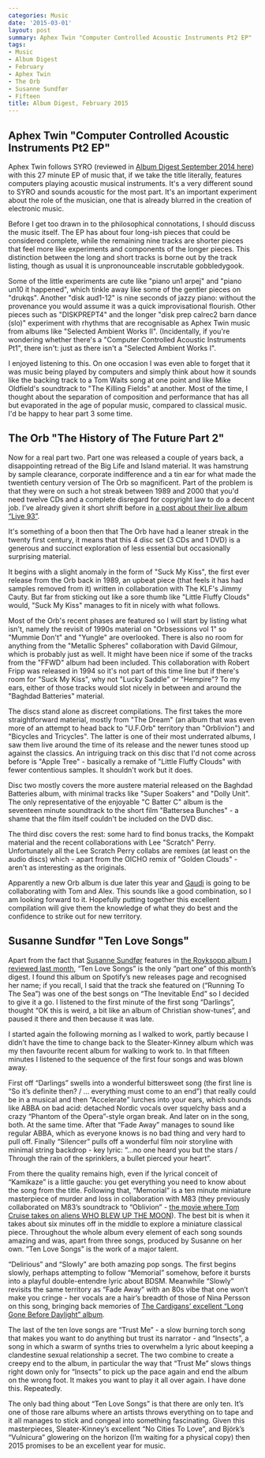 ```yaml
---
categories: Music
date: '2015-03-01'
layout: post
summary: Aphex Twin "Computer Controlled Acoustic Instruments Pt2 EP"
tags:
- Music
- Album Digest
- February
- Aphex Twin
- The Orb
- Susanne Sundfør
- Fifteen
title: Album Digest, February 2015
---
```


## Aphex Twin "Computer Controlled Acoustic Instruments Pt2 EP"

 Aphex Twin follows SYRO (reviewed in [Album Digest September 2014 here](/album-digest-september-2014/)) with this 27 minute EP of music that, if we take the title literally, features computers playing acoustic musical instruments. It's a very different sound to SYRO and sounds acoustic for the most part. It's an important experiment about the role of the musician, one that is already blurred in the creation of electronic music.

Before I get too drawn in to the philosophical connotations, I should discuss the music itself. The EP has about four long-ish pieces that could be considered complete, while the remaining nine tracks are shorter pieces that feel more like experiments and components of the longer pieces. This distinction between the long and short tracks is borne out by the track listing, though as usual it is unpronounceable inscrutable gobbledygook.

Some of the little experiments are cute like "piano un1 arpej" and "piano un10 it happened", which tinkle away like some of the gentler pieces on "drukqs". Another "disk aud1-12" is nine seconds of jazzy piano: without the provenance you would assume it was a quick improvisational flourish. Other pieces such as "DISKPREPT4" and the longer "disk prep calrec2 barn dance (slo)" experiment with rhythms that are recognisable as Aphex Twin music from albums like "Selected Ambient Works II". (Incidentally, if you're wondering whether there's a "Computer Controlled Acoustic Instruments Pt1", there isn't: just as there isn't a "Selected Ambient Works I".

I enjoyed listening to this. On one occasion I was even able to forget that it was music being played by computers and simply think about how it sounds like the backing track to a Tom Waits song at one point and like Mike Oldfield's soundtrack to "The Killing Fields" at another. Most of the time, I thought about the separation of composition and performance that has all but evaporated in the age of popular music, compared to classical music. I'd be happy to hear part 3 some time.

## The Orb "The History of The Future Part 2"

 Now for a real part two. Part one was released a couple of years back, a disappointing retread of the Big Life and Island material. It was hamstrung by sample clearance, corporate indifference and a tin ear for what made the twentieth century version of The Orb so magnificent. Part of the problem is that they were on such a hot streak between 1989 and 2000 that you'd need twelve CDs and a complete disregard for copyright law to do a decent job. I’ve already given it short shrift before in [a post about their live album “Live 93”](/amazing-subversive-revolutionary-adolescence/).

It's something of a boon then that The Orb have had a leaner streak in the twenty first century, it means that this 4 disc set (3 CDs and 1 DVD) is a generous and succinct exploration of less essential but occasionally surprising material.

It begins with a slight anomaly in the form of "Suck My Kiss", the first ever release from the Orb back in 1989, an upbeat piece (that feels it has had samples removed from it) written in collaboration with The KLF's Jimmy Cauty. But far from sticking out like a sore thumb like "Little Fluffy Clouds" would, "Suck My Kiss" manages to fit in nicely with what follows.

Most of the Orb's recent phases are featured so I will start by listing what isn't, namely the revisit of 1990s material on "Orbsessions vol 1" so "Mummie Don't" and "Yungle" are overlooked. There is also no room for anything from the "Metallic Spheres" collaboration with David Gilmour, which is probably just as well. It might have been nice if some of the tracks from the "FFWD" album had been included. This collaboration with Robert Fripp was released in 1994 so it's not part of this time line but if there's room for "Suck My Kiss", why not "Lucky Saddle" or "Hempire"? To my ears, either of those tracks would slot nicely in between and around the "Baghdad Batteries" material.

The discs stand alone as discreet compilations. The first takes the more straightforward material, mostly from "The Dream" (an album that was even more of an attempt to head back to "U.F.Orb" territory than "Orblivion") and "Bicycles and Tricycles". The latter is one of their most underrated albums, I saw them live around the time of its release and the newer tunes stood up against the classics. An intriguing track on this disc that I'd not come across before is "Apple Tree" - basically a remake of "Little Fluffy Clouds" with fewer contentious samples. It shouldn't work but it does.

Disc two mostly covers the more austere material released on the Baghdad Batteries album, with minimal tracks like "Super Soakers" and "Dolly Unit". The only representative of the enjoyable "C Batter C" album is the seventeen minute soundtrack to the short film "Battersea Bunches" - a shame that the film itself couldn't be included on the DVD disc.

The third disc covers the rest: some hard to find bonus tracks, the Kompakt material and the recent collaborations with Lee "Scratch" Perry. Unfortunately all the Lee Scratch Perry collabs are remixes (at least on the audio discs) which - apart from the OICHO remix of "Golden Clouds" - aren't as interesting as the originals.

Apparently a new Orb album is due later this year and [Gaudi](http://gaudimusic.com) is going to be collaborating with Tom and Alex. This sounds like a good combination, so I am looking forward to it. Hopefully putting together this excellent compilation will give them the knowledge of what they do best and the confidence to strike out for new territory.

## Susanne Sundfør "Ten Love Songs"

 Apart from the fact that [Susanne Sundfør](http://tumblr.susannesundfor.com) features in [the Royksopp album I reviewed last month](/album-digest-january-2015/), “Ten Love Songs” is the only “part one” of this month’s digest. I found this album on Spotify’s new releases page and recognised her name; if you recall, I said that the track she featured on (“Running To The Sea”) was one of the best songs on “The Inevitable End” so I decided to give it a go. I listened to the first minute of the first song “Darlings”, thought “OK this is weird, a bit like an album of Christian show-tunes”, and paused it there and then because it was late.

I started again the following morning as I walked to work, partly because I didn’t have the time to change back to the Sleater-Kinney album which was my then favourite recent album for walking to work to. In that fifteen minutes I listened to the sequence of the first four songs and was blown away.

First off “Darlings” swells into a wonderful bittersweet song (the first line is “So it’s definite then? / … everything must come to an end”) that really could be in a musical and then “Accelerate” lurches into your ears, which sounds like ABBA on bad acid: detached Nordic vocals over squelchy bass and a crazy “Phantom of the Opera”-style organ break. And later on in the song, both. At the same time. After that “Fade Away” manages to sound like regular ABBA, which as everyone knows is no bad thing and very hard to pull off. Finally “Silencer” pulls off a wonderful film noir storyline with minimal string backdrop - key lyric: “…no one heard you but the stars / Through the rain of the sprinklers, a bullet pierced your heart”.

From there the quality remains high, even if the lyrical conceit of “Kamikaze” is a little gauche: you get everything you need to know about the song from the title. Following that, “Memorial” is a ten minute miniature masterpiece of murder and loss in collaboration with M83 (they previously collaborated on M83’s soundtrack to “Oblivion” - [the movie where Tom Cruise takes on aliens WHO BLEW UP THE MOON](/oblivion-a-short-review/)). The best bit is when it takes about six minutes off in the middle to explore a miniature classical piece. Throughout the whole album every element of each song sounds amazing and was, apart from three songs, produced by Susanne on her own. “Ten Love Songs” is the work of a major talent.

“Delirious” and “Slowly” are both amazing pop songs. The first begins slowly, perhaps attempting to follow “Memorial” somehow, before it bursts into a playful double-entendre lyric about BDSM. Meanwhile “Slowly” revisits the same territory as “Fade Away” with an 80s vibe that one won’t make you cringe - her vocals are a hair’s breadth of those of Nina Persson on this song, bringing back memories of [The Cardigans’ excellent “Long Gone Before Daylight” album](/uc25/).

The last of the ten love songs are “Trust Me” - a slow burning torch song that makes you want to do anything but trust its narrator - and “Insects”, a song in which a swarm of synths tries to overwhelm a lyric about keeping a clandestine sexual relationship a secret. The two combine to create a creepy end to the album, in particular the way that “Trust Me” slows things right down only for “Insects” to pick up the pace again and end the album on the wrong foot. It makes you want to play it all over again. I have done this. Repeatedly.

The only bad thing about “Ten Love Songs” is that there are only ten. It’s one of those rare albums where an artists throws everything on to tape and it all manages to stick and congeal into something fascinating. Given this masterpieces, Sleater-Kinney’s excellent “No Cities To Love”, and Björk’s “Vulnicura” glowering on the horizon (I’m waiting for a physical copy) then 2015 promises to be an excellent year for music.